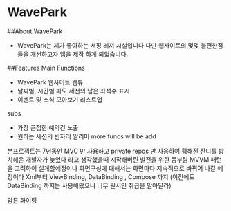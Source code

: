 # WavePark

##About WavePark

- WavePark는 제가 좋아하는 서핑 레져 시설입니다 
다만 웹사이트의 몇몇 불편한점들을  개선하고자  앱을 제작 하게 되었습니다.

##Features
Main Functions  
- WavePark 웹사이트 웹뷰
- 날짜별, 시간별 파도 세션의 남은 좌석수 표시 
- 이벤트 및 소식 모아보기 리스트업 

subs 
- 가장 근접한  예약건 노출
- 원하는 세션의 빈자리 알리미
more funcs will be add


본프로젝트는 
7년동안 MVC 만 사용하고 
private repos 만 사용하여 휑해진 잔디를 방치해온 개발자가 
늦었다 라고 생각했을때 시작해버린 발전을 위한 몸부림
MVVM 패턴을 고려하여 설계할예정이나 화면구성에 대해서는 
화면마다 지속적으로 바뀌어 나갈 예정이다 Xml부터 ViewBinding, DataBinding , Compose 까지 (이전에도 DataBinding 까지는 사용해왔으니 너무 원시인 취급을 말아달라)

암튼 화이팅  



